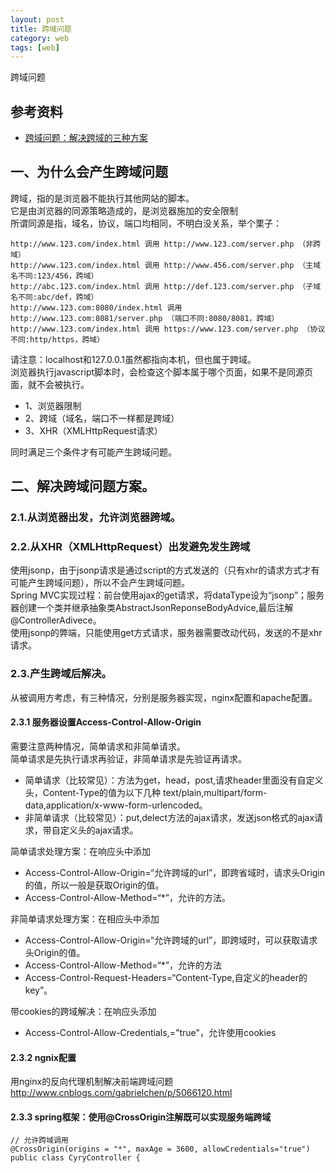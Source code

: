 ```yaml
---
layout: post
title: 跨域问题
category: web
tags: [web]
---
```


跨域问题

## 参考资料 
- [跨域问题：解决跨域的三种方案](https://www.cnblogs.com/itmacy/p/6958181.html)

## 一、为什么会产生跨域问题 
跨域，指的是浏览器不能执行其他网站的脚本。    
它是由浏览器的同源策略造成的，是浏览器施加的安全限制    
所谓同源是指，域名，协议，端口均相同，不明白没关系，举个栗子：
```
http://www.123.com/index.html 调用 http://www.123.com/server.php （非跨域）
http://www.123.com/index.html 调用 http://www.456.com/server.php （主域名不同:123/456，跨域）
http://abc.123.com/index.html 调用 http://def.123.com/server.php （子域名不同:abc/def，跨域） 
http://www.123.com:8080/index.html 调用 http://www.123.com:8081/server.php （端口不同:8080/8081，跨域）
http://www.123.com/index.html 调用 https://www.123.com/server.php （协议不同:http/https，跨域） 
```
请注意：localhost和127.0.0.1虽然都指向本机，但也属于跨域。   
浏览器执行javascript脚本时，会检查这个脚本属于哪个页面，如果不是同源页面，就不会被执行。
 
- 1、浏览器限制  
- 2、跨域（域名，端口不一样都是跨域）  
- 3、XHR（XMLHttpRequest请求）  

同时满足三个条件才有可能产生跨域问题。  

## 二、解决跨域问题方案。
### 2.1.从浏览器出发，允许浏览器跨域。

### 2.2.从XHR（XMLHttpRequest）出发避免发生跨域
使用jsonp，由于jsonp请求是通过script的方式发送的（只有xhr的请求方式才有可能产生跨域问题），所以不会产生跨域问题。    
Spring MVC实现过程：前台使用ajax的get请求，将dataType设为“jsonp”；服务器创建一个类并继承抽象类AbstractJsonReponseBodyAdvice,最后注解@ControllerAdivece。  
使用jsonp的弊端，只能使用get方式请求，服务器需要改动代码，发送的不是xhr请求。    

### 2.3.产生跨域后解决。
从被调用方考虑，有三种情况，分别是服务器实现，nginx配置和apache配置。  

#### 2.3.1 服务器设置Access-Control-Allow-Origin
需要注意两种情况，简单请求和非简单请求。  
简单请求是先执行请求再验证，非简单请求是先验证再请求。
- 简单请求（比较常见）：方法为get，head，post,请求header里面没有自定义头，Content-Type的值为以下几种 text/plain,multipart/form-data,application/x-www-form-urlencoded。
- 非简单请求（比较常见）：put,delect方法的ajax请求，发送json格式的ajax请求，带自定义头的ajax请求。

简单请求处理方案：在响应头中添加
- Access-Control-Allow-Origin=“允许跨域的url”，即跨省域时，请求头Origin的值，所以一般是获取Origin的值。
- Access-Control-Allow-Method=“*”，允许的方法。

非简单请求处理方案：在相应头中添加
- Access-Control-Allow-Origin=“允许跨域的url”，即跨域时，可以获取请求头Origin的值。
- Access-Control-Allow-Method=“*”，允许的方法
- Access-Control-Request-Headers=“Content-Type,自定义的header的key”。

带cookies的跨域解决：在响应头添加
- Access-Control-Allow-Credentials,="true"，允许使用cookies

#### 2.3.2 ngnix配置 
用nginx的反向代理机制解决前端跨域问题  
http://www.cnblogs.com/gabrielchen/p/5066120.html


#### 2.3.3 spring框架：使用@CrossOrigin注解既可以实现服务端跨域
```
// 允许跨域调用
@CrossOrigin(origins = "*", maxAge = 3600, allowCredentials="true")
public class CyryController {
```